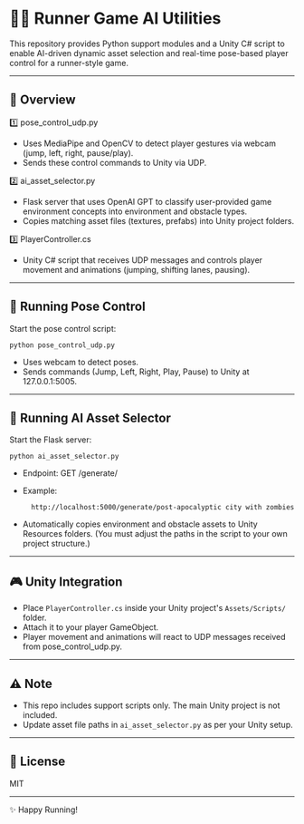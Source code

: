 🏃‍♂️ Runner Game AI Utilities
=============================

This repository provides Python support modules and a Unity C# script to enable AI-driven dynamic asset selection and real-time pose-based player control for a runner-style game.

---

📄 Overview
-----------

1️⃣ pose_control_udp.py
- Uses MediaPipe and OpenCV to detect player gestures via webcam (jump, left, right, pause/play).
- Sends these control commands to Unity via UDP.

2️⃣ ai_asset_selector.py
- Flask server that uses OpenAI GPT to classify user-provided game environment concepts into environment and obstacle types.
- Copies matching asset files (textures, prefabs) into Unity project folders.

3️⃣ PlayerController.cs
- Unity C# script that receives UDP messages and controls player movement and animations (jumping, shifting lanes, pausing).

---

🚀 Running Pose Control
-----------------------

Start the pose control script:

    python pose_control_udp.py

- Uses webcam to detect poses.
- Sends commands (Jump, Left, Right, Play, Pause) to Unity at 127.0.0.1:5005.

---

💬 Running AI Asset Selector
----------------------------

Start the Flask server:

    python ai_asset_selector.py

- Endpoint: GET /generate/<concept>
- Example:

        http://localhost:5000/generate/post-apocalyptic city with zombies

- Automatically copies environment and obstacle assets to Unity Resources folders. (You must adjust the paths in the script to your own project structure.)

---

🎮 Unity Integration
--------------------

- Place `PlayerController.cs` inside your Unity project's `Assets/Scripts/` folder.
- Attach it to your player GameObject.
- Player movement and animations will react to UDP messages received from pose_control_udp.py.

---

⚠️ Note
--------

- This repo includes support scripts only. The main Unity project is not included.
- Update asset file paths in `ai_asset_selector.py` as per your Unity setup.

---


📄 License
----------

MIT

---

✨ Happy Running!
